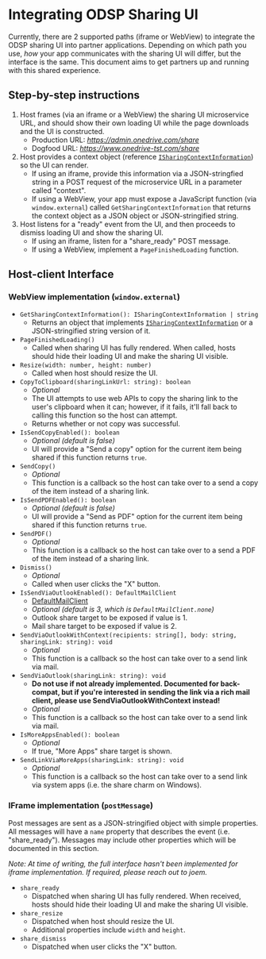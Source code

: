 # Integrating ODSP Sharing UI

Currently, there are 2 supported paths (iframe or WebView) to integrate the ODSP sharing UI into partner applications. Depending on which path you use, *how* your app communicates with the sharing UI will differ, but the interface is the same. This document aims to get partners up and running with this shared experience.


## Step-by-step instructions

1. Host frames (via an iframe or a WebView) the sharing UI microservice URL, and should show their own loading UI while the page downloads and the UI is constructed.
    - Production URL: *https://admin.onedrive.com/share*
    - Dogfood URL: *https://www.onedrive-tst.com/share*
2. Host provides a context object (reference [`ISharingContextInformation`](../src/interfaces/ISharingContextInformation.ts)) so the UI can render.
    - If using an iframe, provide this information via a JSON-stringfied string in a POST request of the microservice URL in a parameter called "context".
    - If using a WebView, your app must expose a JavaScript function (via `window.external`) called `GetSharingContextInformation` that returns the context object as a JSON object or JSON-stringified string.
3. Host listens for a "ready" event from the UI, and then proceeds to dismiss loading UI and show the sharing UI.
    - If using an iframe, listen for a "share_ready" POST message.
    - If using a WebView, implement a `PageFinishedLoading` function.

## Host-client Interface

### WebView implementation (`window.external`)
* `GetSharingContextInformation(): ISharingContextInformation | string`
    - Returns an object that implements [`ISharingContextInformation`](../src/interfaces/ISharingContextInformation.ts) or a JSON-stringified string version of it.
* `PageFinishedLoading()`
    - Called when sharing UI has fully rendered. When called, hosts should hide their loading UI and make the sharing UI visible.
* `Resize(width: number, height: number)`
    - Called when host should resize the UI.
* `CopyToClipboard(sharingLinkUrl: string): boolean`
    - *Optional*
    - The UI attempts to use web APIs to copy the sharing link to the user's clipboard when it can; however, if it fails, it'll fall back to calling this function so the host can attempt.
    - Returns whether or not copy was successful.
* `IsSendCopyEnabled(): boolean`
    - *Optional (default is false)*
    - UI will provide a "Send a copy" option for the current item being shared if this function returns `true`.
* `SendCopy()`
    - *Optional*
    - This function is a callback so the host can take over to a send a copy of the item instead of a sharing link.
* `IsSendPDFEnabled(): boolean`
    - *Optional (default is false)*
    - UI will provide a "Send as PDF" option for the current item being shared if this function returns `true`.
* `SendPDF()`
    - *Optional*
    - This function is a callback so the host can take over to a send a PDF of the item instead of a sharing link.
* `Dismiss()`
    - *Optional*
    - Called when user clicks the "X" button.
* `IsSendViaOutlookEnabled(): DefaultMailClient`
    - [DefaultMailClient](../src/interfaces/enums/DefaultMailClient.ts)
    - *Optional (default is 3, which is `DefaultMailClient.none`)*
    - Outlook share target to be exposed if value is 1.
    - Mail share target to be exposed if value is 2.
* `SendViaOutlookWithContext(recipients: string[], body: string, sharingLink: string): void`
    - *Optional*
    - This function is a callback so the host can take over to a send link via mail.
* `SendViaOutlook(sharingLink: string): void`
    - **Do not use if not already implemented. Documented for back-compat, but if you're interested in sending the link via a rich mail client, please use SendViaOutlookWithContext instead!**
    - *Optional*
    - This function is a callback so the host can take over to a send link via mail.
* `IsMoreAppsEnabled(): boolean`
    - *Optional*
    - If true, "More Apps" share target is shown.
* `SendLinkViaMoreApps(sharingLink: string): void`
    - *Optional*
    - This function is a callback so the host can take over to a send link via system apps (i.e. the share charm on Windows).

### IFrame implementation (`postMessage`)

Post messages are sent as a JSON-stringified object with simple properties. All messages will have a `name` property that describes the event (i.e. "share_ready"). Messages may include other properties which will be documented in this section.

*Note: At time of writing, the full interface hasn't been implemented for iframe implementation. If required, please reach out to joem.*

* `share_ready`
    - Dispatched when sharing UI has fully rendered. When received, hosts should hide their loading UI and make the sharing UI visible.
* `share_resize`
    - Dispatched when host should resize the UI.
    - Additional properties include `width` and `height`.
* `share_dismiss`
    - Dispatched when user clicks the "X" button.
